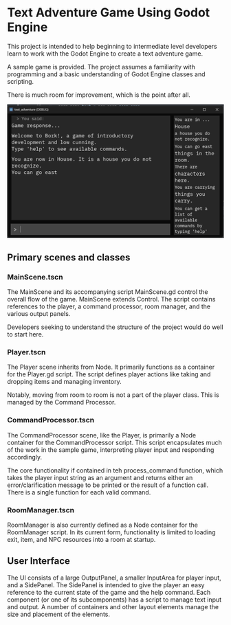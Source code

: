 # Text Adventure Game Using Godot Engine

This project is intended to help beginning to intermediate level developers learn to work with the Godot Engine to create a text adventure game. 

A sample game is provided. The project assumes a familiarity with programming and a basic understanding of Godot Engine classes and scripting.


There is much room for improvement, which is the point after all.

![Game Window](./img/bork_game_window.png "Game Window")

## Primary scenes and classes

### MainScene.tscn

The MainScene and its accompanying script MainScene.gd control the overall flow of the game. MainScene extends Control. The script contains references to the player, a command processor, room manager, and the various output panels.

Developers seeking to understand the structure of the project would do well to start here.

### Player.tscn

The Player scene inherits from Node. It primarily functions as a container for the Player.gd script. The script defines player actions like taking and dropping items and managing inventory.

Notably, moving from room to room is not a part of the player class. This is managed by the Command Processor.

### CommandProcessor.tscn

The CommandProcessor scene, like the Player, is primarily a Node container for the CommandProcessor script. This script encapsulates much of the work in the sample game, interpreting player input and responding accordingly.

The core functionality if contained in teh process_command function, which takes the player input string as an argument and returns either an error/clarification message to be printed or the result of a function call. There is a single function for each valid command. 

### RoomManager.tscn

RoomManager is also currently defined as a Node container for the RoomManager script. In its current form, functionality is limited to loading exit, item, and NPC resources into a room at startup.


## User Interface

The UI consists of a large OutputPanel, a smaller InputArea for player input, and a SidePanel. The SidePanel is intended to give the player an easy reference to the current state of the game and the help command. Each component (or one of its subcomponents) has a script to manage text input and output. A number of containers and other layout elements manage the size and placement of the elements.